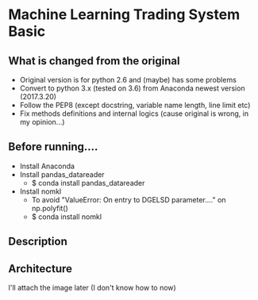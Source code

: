 Machine Learning Trading System Basic
=====================================

## What is changed from the original
- Original version is for python 2.6 and (maybe) has some problems
- Convert to python 3.x (tested on 3.6) from Anaconda newest version (2017.3.20)
- Follow the PEP8 (except docstring, variable name length, line limit etc)
- Fix methods definitions and internal logics (cause original is wrong, in my opinion...)

## Before running....
- Install Anaconda
- Install pandas_datareader
   - $ conda install pandas_datareader
- Install nomkl
   - To avoid "ValueError: On entry to DGELSD parameter...." on np.polyfit()
   - $ conda install nomkl
## Description

## Architecture
I'll attach the image later (I don't know how to now)
